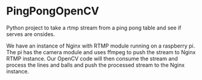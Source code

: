 # PingPongOpenCV
Python project to take a rtmp stream from a ping pong table and see if serves are onsides.

We have an instance of Nginx with RTMP module running on a raspberry pi.  The pi has the camera module and uses ffmpeg to push the stream to Nginx RTMP instance.  Our OpenCV code will then consume the stream and process the lines and balls and push the processed stream to the Nginx instance. 
